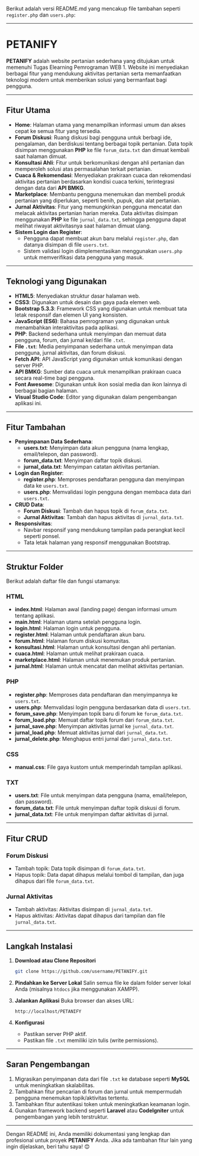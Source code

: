 Berikut adalah versi README.md yang mencakup file tambahan seperti `register.php` dan `users.php`:

---

# **PETANIFY**

**PETANIFY** adalah website pertanian sederhana yang ditujukan untuk memenuhi Tugas Elearning Pemrograman WEB 1. Website ini menyediakan berbagai fitur yang mendukung aktivitas pertanian serta memanfaatkan teknologi modern untuk memberikan solusi yang bermanfaat bagi pengguna.

---

## **Fitur Utama**

- **Home**: Halaman utama yang menampilkan informasi umum dan akses cepat ke semua fitur yang tersedia.
- **Forum Diskusi**: Ruang diskusi bagi pengguna untuk berbagi ide, pengalaman, dan berdiskusi tentang berbagai topik pertanian. Data topik disimpan menggunakan **PHP** ke file `forum_data.txt` dan dimuat kembali saat halaman dimuat.
- **Konsultasi Ahli**: Fitur untuk berkomunikasi dengan ahli pertanian dan memperoleh solusi atas permasalahan terkait pertanian.
- **Cuaca & Rekomendasi**: Menyediakan prakiraan cuaca dan rekomendasi aktivitas pertanian berdasarkan kondisi cuaca terkini, terintegrasi dengan data dari **API BMKG**.
- **Marketplace**: Membantu pengguna menemukan dan membeli produk pertanian yang diperlukan, seperti benih, pupuk, dan alat pertanian.
- **Jurnal Aktivitas**: Fitur yang memungkinkan pengguna mencatat dan melacak aktivitas pertanian harian mereka. Data aktivitas disimpan menggunakan **PHP** ke file `jurnal_data.txt`, sehingga pengguna dapat melihat riwayat aktivitasnya saat halaman dimuat ulang.
- **Sistem Login dan Register**:
  - Pengguna dapat membuat akun baru melalui `register.php`, dan datanya disimpan di file `users.txt`.
  - Sistem validasi login diimplementasikan menggunakan `users.php` untuk memverifikasi data pengguna yang masuk.

---

## **Teknologi yang Digunakan**

- **HTML5**: Menyediakan struktur dasar halaman web.
- **CSS3**: Digunakan untuk desain dan gaya pada elemen web.
- **Bootstrap 5.3.3**: Framework CSS yang digunakan untuk membuat tata letak responsif dan elemen UI yang konsisten.
- **JavaScript (ES6)**: Bahasa pemrograman yang digunakan untuk menambahkan interaktivitas pada aplikasi.
- **PHP**: Backend sederhana untuk menyimpan dan memuat data pengguna, forum, dan jurnal ke/dari file `.txt`.
- **File `.txt`**: Media penyimpanan sederhana untuk menyimpan data pengguna, jurnal aktivitas, dan forum diskusi.
- **Fetch API**: API JavaScript yang digunakan untuk komunikasi dengan server PHP.
- **API BMKG**: Sumber data cuaca untuk menampilkan prakiraan cuaca secara real-time bagi pengguna.
- **Font Awesome**: Digunakan untuk ikon sosial media dan ikon lainnya di berbagai bagian halaman.
- **Visual Studio Code**: Editor yang digunakan dalam pengembangan aplikasi ini.

---

## **Fitur Tambahan**

- **Penyimpanan Data Sederhana**:
  - **users.txt**: Menyimpan data akun pengguna (nama lengkap, email/telepon, dan password).
  - **forum_data.txt**: Menyimpan daftar topik diskusi.
  - **jurnal_data.txt**: Menyimpan catatan aktivitas pertanian.
- **Login dan Register**:
  - **register.php**: Memproses pendaftaran pengguna dan menyimpan data ke `users.txt`.
  - **users.php**: Memvalidasi login pengguna dengan membaca data dari `users.txt`.
- **CRUD Data**:
  - **Forum Diskusi**: Tambah dan hapus topik di `forum_data.txt`.
  - **Jurnal Aktivitas**: Tambah dan hapus aktivitas di `jurnal_data.txt`.
- **Responsivitas**:
  - Navbar responsif yang mendukung tampilan pada perangkat kecil seperti ponsel.
  - Tata letak halaman yang responsif menggunakan Bootstrap.

---

## **Struktur Folder**

Berikut adalah daftar file dan fungsi utamanya:

### **HTML**
- **index.html**: Halaman awal (landing page) dengan informasi umum tentang aplikasi.
- **main.html**: Halaman utama setelah pengguna login.
- **login.html**: Halaman login untuk pengguna.
- **register.html**: Halaman untuk pendaftaran akun baru.
- **forum.html**: Halaman forum diskusi komunitas.
- **konsultasi.html**: Halaman untuk konsultasi dengan ahli pertanian.
- **cuaca.html**: Halaman untuk melihat prakiraan cuaca.
- **marketplace.html**: Halaman untuk menemukan produk pertanian.
- **jurnal.html**: Halaman untuk mencatat dan melihat aktivitas pertanian.

### **PHP**
- **register.php**: Memproses data pendaftaran dan menyimpannya ke `users.txt`.
- **users.php**: Memvalidasi login pengguna berdasarkan data di `users.txt`.
- **forum_save.php**: Menyimpan topik baru di forum ke `forum_data.txt`.
- **forum_load.php**: Memuat daftar topik forum dari `forum_data.txt`.
- **jurnal_save.php**: Menyimpan aktivitas jurnal ke `jurnal_data.txt`.
- **jurnal_load.php**: Memuat aktivitas jurnal dari `jurnal_data.txt`.
- **jurnal_delete.php**: Menghapus entri jurnal dari `jurnal_data.txt`.

### **CSS**
- **manual.css**: File gaya kustom untuk memperindah tampilan aplikasi.

### **TXT**
- **users.txt**: File untuk menyimpan data pengguna (nama, email/telepon, dan password).
- **forum_data.txt**: File untuk menyimpan daftar topik diskusi di forum.
- **jurnal_data.txt**: File untuk menyimpan daftar aktivitas di jurnal.

---

## **Fitur CRUD**

### **Forum Diskusi**
- Tambah topik: Data topik disimpan di `forum_data.txt`.
- Hapus topik: Data dapat dihapus melalui tombol di tampilan, dan juga dihapus dari file `forum_data.txt`.

### **Jurnal Aktivitas**
- Tambah aktivitas: Aktivitas disimpan di `jurnal_data.txt`.
- Hapus aktivitas: Aktivitas dapat dihapus dari tampilan dan file `jurnal_data.txt`.

---

## **Langkah Instalasi**

1. **Download atau Clone Repositori**
   ```bash
   git clone https://github.com/username/PETANIFY.git
   ```

2. **Pindahkan ke Server Lokal**
   Salin semua file ke dalam folder server lokal Anda (misalnya `htdocs` jika menggunakan XAMPP).

3. **Jalankan Aplikasi**
   Buka browser dan akses URL:
   ```
   http://localhost/PETANIFY
   ```

4. **Konfigurasi**
   - Pastikan server PHP aktif.
   - Pastikan file `.txt` memiliki izin tulis (write permissions).

---

## **Saran Pengembangan**

1. Migrasikan penyimpanan data dari file `.txt` ke database seperti **MySQL** untuk meningkatkan skalabilitas.
2. Tambahkan fitur pencarian di forum dan jurnal untuk mempermudah pengguna menemukan topik/aktivitas tertentu.
3. Tambahkan fitur autentikasi token untuk meningkatkan keamanan login.
4. Gunakan framework backend seperti **Laravel** atau **CodeIgniter** untuk pengembangan yang lebih terstruktur.

---

Dengan README ini, Anda memiliki dokumentasi yang lengkap dan profesional untuk proyek **PETANIFY** Anda. Jika ada tambahan fitur lain yang ingin dijelaskan, beri tahu saya! 😊
